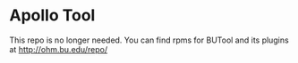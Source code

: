 # Apollo Tool

This repo is no longer needed.
You can find rpms for BUTool and its plugins at http://ohm.bu.edu/repo/
